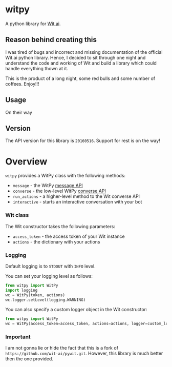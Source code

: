 # witpy
A python library for [Wit.ai](http://wit.ai).

## Reason behind creating this
I was tired of bugs and incorrect and missing documentation of the official Wit.ai python library.
Hence, I decided to sit through one night and understand the code and working of Wit and build a library which could 
handle everything thown at it. 

This is the product of a long night, some red bulls and some number of coffees. Enjoy!!!

## Usage
On their way

## Version
The API version for this library is `20160516`. Support for rest is on the way!

# Overview
`witpy` provides a WitPy class with the following methods:
* `message` - the WitPy [message API](https://wit.ai/docs/http/20160330#get-intent-via-text-link)
* `converse` - the low-level WitPy [converse API](https://wit.ai/docs/http/20160330#converse-link)
* `run_actions` - a higher-level method to the Wit converse API
* `interactive` - starts an interactive conversation with your bot


### Wit class

The Wit constructor takes the following parameters:
* `access_token` - the access token of your Wit instance
* `actions` -  the dictionary with your actions

### Logging

Default logging is to `STDOUT` with `INFO` level.

You can set your logging level as follows:
``` python
from witpy import WitPy
import logging
wc = WitPy(token, actions)
wc.logger.setLevel(logging.WARNING)
```

You can also specify a custom logger object in the Wit constructor:
``` python
from witpy import WitPy
wc = WitPy(access_token=access_token, actions=actions, logger=custom_logger)
```

### Important
I am not gonna lie or hide the fact that this is a fork of `https://github.com/wit-ai/pywit.git`. 
However, this library is much better then the one provided. 

